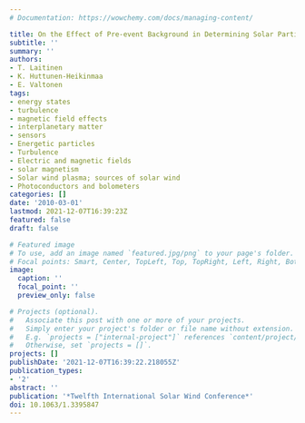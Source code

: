 ```yaml
---
# Documentation: https://wowchemy.com/docs/managing-content/

title: On the Effect of Pre-event Background in Determining Solar Particle Event Onset
subtitle: ''
summary: ''
authors:
- T. Laitinen
- K. Huttunen-Heikinmaa
- E. Valtonen
tags:
- energy states
- turbulence
- magnetic field effects
- interplanetary matter
- sensors
- Energetic particles
- Turbulence
- Electric and magnetic fields
- solar magnetism
- Solar wind plasma; sources of solar wind
- Photoconductors and bolometers
categories: []
date: '2010-03-01'
lastmod: 2021-12-07T16:39:23Z
featured: false
draft: false

# Featured image
# To use, add an image named `featured.jpg/png` to your page's folder.
# Focal points: Smart, Center, TopLeft, Top, TopRight, Left, Right, BottomLeft, Bottom, BottomRight.
image:
  caption: ''
  focal_point: ''
  preview_only: false

# Projects (optional).
#   Associate this post with one or more of your projects.
#   Simply enter your project's folder or file name without extension.
#   E.g. `projects = ["internal-project"]` references `content/project/deep-learning/index.md`.
#   Otherwise, set `projects = []`.
projects: []
publishDate: '2021-12-07T16:39:22.218055Z'
publication_types:
- '2'
abstract: ''
publication: '*Twelfth International Solar Wind Conference*'
doi: 10.1063/1.3395847
---
```

